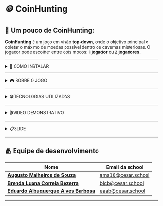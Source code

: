 # 🪙 CoinHunting

## 📖 Um pouco de CoinHunting:
**CoinHunting** é um jogo em visão **top-down**, onde o objetivo principal é coletar o máximo de moedas possível dentro de cavernas misteriosas. O jogador pode escolher entre dois modos: **1 jogador** ou **2 jogadores**.

---
<details>
<summary> 🚀 COMO INSTALAR </summary>

## 🚀 Instale a Raylib no Linux (Zorin OS / Ubuntu)
Este guia rápido mostra como instalar a biblioteca **Raylib** em distros Linux baseadas no Ubuntu, como o **Zorin OS**. .

---

## ✅ Passo a passo

### 1. Atualize os pacotes do sistema

Abra o terminal(<kbd>Ctrl + Alt + T</kbd>)e execute:

```
sudo apt update && sudo apt upgrade
```
OBS: caso não tenha instalado o make/gcc/git:
```
 sudo apt install build-essential git
```
### 2. Instalar as dependencias e tudo que a raylib precisa para compilar e rodar corretamente
```
sudo apt install build-essential git cmake libasound2-dev libpulse-dev libx11-dev libxcursor-dev libxinerama-dev libxrandr-dev libxi-dev libgl1-mesa-dev
```
### 3. Baixar o repositorio da raylib no computador
```
git clone https://github.com/raysan5/raylib.git
```
### 4. Agora vamos entrar na pasta que foi criada:
```
cd raylib
```
### 5. Vamos criar uma pasta e depois entrar nela:
```
mkdir build && cd build
```
### 6. Gere os arquivos de compilação com CMake:
```
cmake ..
```
### 7. Compile a Raylib:
```
make
```
### 8. Por fim, instale a biblioteca no sistema:
```
sudo make install
```

---

## 🪙Como rodar o CoinHunting?

### 1. Clone o repositório do jogo:
```
git clone https://github.com/Brendalu2005/CoinHunting.git
```
ou 
```
git clone git@github.com:Brendalu2005/CoinHunting.git
```
### 2. Entre na pasta do jogo:
```
cd CoinHunting
```
### 3. compile e depois rode o jogo:
```
make
```
depois
```
./main
```
</details>

---

<details>
<summary>🎮 SOBRE O JOGO</summary>

## 🎮 Modos de Jogo

### 👤 1 Jogador
- Capture o maior número de moedas antes que o tempo acabe.
- Desvie dos fantasmas que tentarão atrapalhar sua missão.
- Ao fim da partida, insira um **Nickname**.
- Se sua pontuação estiver entre as 10 maiores, ela aparecerá no **Ranking**.

### 👥 2 Jogadores
- Dois jogadores competem para ver quem coleta mais moedas.
- **Player 1** usa as teclas **W, A, S, D**.
- **Player 2** usa as **setas direcionais**.
- No final, o jogador vencedor insere um **Nickname**.
- Se ele estiver no  **top 10**, será exibido no **Ranking**.

---

## 📋 Menu Principal

O menu inicial possui três opções:

- **Iniciar** ->Escolha entre jogar com 1 ou 2 jogadores.  
- **Sobre** -> Informações sobre o jogo e como jogar.  
- **Ranking** -> Exibe os 10 melhores jogadores.

---

## 🎮 Controles

### Jogador 1  
- **W** → Mover para cima  
- **A** → Mover para esquerda  
- **S** → Mover para baixo  
- **D** → Mover para direita  

### Jogador 2  
- **⬆️** → Mover para cima  
- **⬅️** → Mover para esquerda  
- **⬇️** → Mover para baixo  
- **➡️** → Mover para direita  

---

## 🏆 Ranking

Os 10 melhores jogadores com as maiores pontuações são exibidos no menu **Ranking**, junto com seus apelidos e número de moedas coletadas.


</details>

---

<details>
<summary> 🛠️TECNOLOGIAS UTILIZADAS</summary>

## 🛠️ Tecnologias e Ferramentas Utilizadas

Este jogo foi desenvolvido utilizando a linguagem **C**, aprendida na disciplina de **PIF (Programação Imperativa e Funcional)**. Além da linguagem **C**, utilizamos a biblioteca:

- 🎮 [**Raylib**](https://www.raylib.com/)  
  Optamos pela raylib pois ela é voltada para o desenvolvimento de jogos 2D e 3D, oferecendo suporte a sprites, imagens, sons e outros elementos gráficos e sonoros essenciais.Além disso a comunidade é bastante ativa, facilitanto achar tutoriais e documentação.

</details>

---

<details>
<summary>🎬VIDEO DEMONSTRATIVO</summary>

[**Video demonstrando a jogabilidade**]()

</details>

---

<details>
<summary>📋SLIDE</summary>

[**SLIDE DO COINHUNTING**](https://www.canva.com/design/DAGoR4tnGrs/RfzboSHJ40W7m_BQd07BnQ/edit?utm_content=DAGoR4tnGrs&utm_campaign=designshare&utm_medium=link2&utm_source=sharebutton)

</details>

---



## 🫂 Equipe de desenvolvimento
| Nome                                  | Email da school    |
| ------------------------------------- | ------------------ | 
| [**Augusto Malheiros de Souza**](https://github.com/goodguto)            | ams10@cesar.school | 
| [**Brenda Luana Correia Bezerra**](https://github.com/Brendalu2005)          | blcb@cesar.school  |
| [**Eduardo Albuquerque Alves Barbosa**](https://github.com/eduaab)     | eaab@cesar.school  |

---
